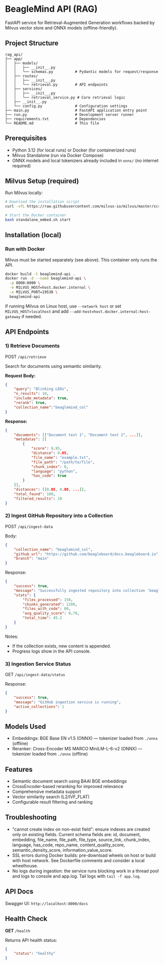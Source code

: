 # BeagleMind API (RAG)

FastAPI service for Retrieval-Augmented Generation workflows backed by Milvus vector store and ONNX models (offline-friendly).

## Project Structure

```
rag_api/
├── app/
│   ├── models/
│   │   ├── __init__.py
│   │   └── schemas.py          # Pydantic models for request/response
│   ├── routes/
│   │   ├── __init__.py
│   │   └── retrieval.py        # API endpoints
│   ├── services/
│   │   ├── __init__.py
│   │   └── retrieval_service.py # Core retrieval logic
│   ├── __init__.py
│   └── config.py               # Configuration settings
├── main.py                     # FastAPI application entry point
├── run.py                      # Development server runner
├── requirements.txt            # Dependencies
└── README.md                   # This file
```

## Prerequisites

- Python 3.12 (for local runs) or Docker (for containerized runs)
- Milvus Standalone (run via Docker Compose)
- ONNX models and local tokenizers already included in `onnx/` (no internet required)

## Milvus Setup (required)

Run Milvus locally:


```bash
# Download the installation script
curl -sfL https://raw.githubusercontent.com/milvus-io/milvus/master/scripts/standalone_embed.sh -o standalone_embed.sh

# Start the Docker container
bash standalone_embed.sh start
```

## Installation (local)

### Run with Docker

Milvus must be started separately (see above). This container only runs the API.

```bash
docker build -t beaglemind-api .
docker run -d --name beaglemind-api \
  -p 8000:8000 \
  -e MILVUS_HOST=host.docker.internal \
  -e MILVUS_PORT=19530 \
  beaglemind-api
```

If running Milvus on Linux host, use `--network host` or set `MILVUS_HOST=localhost` and add `--add-host=host.docker.internal:host-gateway` if needed.

## API Endpoints

### 1) Retrieve Documents

POST `/api/retrieve`

Search for documents using semantic similarity.

**Request Body:**
```json
{
    "query": "Blinking LEDs",
    "n_results": 10,
    "include_metadata": true,
    "rerank": true,
    "collection_name":"beaglemind_col"
}
```

**Response:**
```json
{
    "documents": [["Document text 1", "Document text 2", ...]],
    "metadatas": [[
        {
            "score": 0.95,
            "distance": 0.05,
            "file_name": "example.txt",
            "file_path": "/path/to/file",
            "chunk_index": 0,
            "language": "python",
            "has_code": true
        }
    ]],
    "distances": [[0.05, 0.08, ...]],
    "total_found": 100,
    "filtered_results": 10
}
```

### 2) Ingest GitHub Repository into a Collection

POST `/api/ingest-data`

Body:
```json
{
    "collection_name": "beaglemind_col",
    "github_url": "https://github.com/beagleboard/docs.beagleboard.io",
    "branch": "main"
}
```

Response:
```json
{
    "success": true,
    "message": "Successfully ingested repository into collection 'beaglemind_col'",
    "stats": {
        "files_processed": 150,
        "chunks_generated": 1200,
        "files_with_code": 80,
        "avg_quality_score": 0.78,
        "total_time": 45.2
    }
}
```

Notes:
- If the collection exists, new content is appended.
- Progress logs show in the API console.

### 3) Ingestion Service Status

GET `/api/ingest-data/status`

Response:
```json
{
    "success": true,
    "message": "GitHub ingestion service is running",
    "active_collections": 1
}
```

## Models Used

- Embeddings: BGE Base EN v1.5 (ONNX) — tokenizer loaded from `./onnx` (offline)
- Reranker: Cross-Encoder MS MARCO MiniLM-L-6-v2 (ONNX) — tokenizer loaded from `./onnx` (offline)

## Features

- Semantic document search using BAAI BGE embeddings
- CrossEncoder-based reranking for improved relevance
- Comprehensive metadata support
- Vector similarity search (L2/IVF_FLAT)
- Configurable result filtering and ranking

## Troubleshooting

- "cannot create index on non-exist field": ensure indexes are created only on existing fields. Current schema fields are: id, document, embedding, file_name, file_path, file_type, source_link, chunk_index, language, has_code, repo_name, content_quality_score, semantic_density_score, information_value_score.
- SSL errors during Docker builds: pre-download wheels on host or build with host network. See Dockerfile comments and consider a local wheelhouse.
- No logs during ingestion: the service runs blocking work in a thread pool and logs to console and app.log. Tail logs with `tail -f app.log`.

## API Docs

Swagger UI: `http://localhost:8000/docs`

## Health Check

**GET** `/health`

Returns API health status:
```json
{
    "status": "healthy"
}
```

